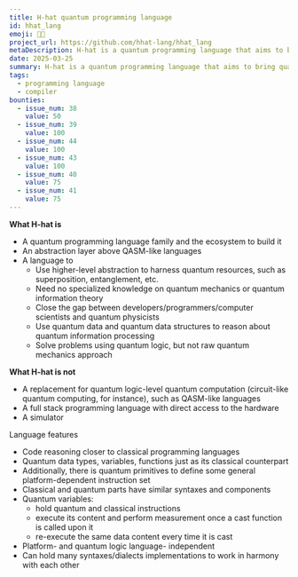 ```yaml
---
title: H-hat quantum programming language
id: hhat_lang
emoji: 🎩👒
project_url: https://github.com/hhat-lang/hhat_lang
metaDescription: H-hat is a quantum programming language that aims to bring quantum resources to software developers with no prior knowledge on quantum computing.
date: 2025-03-25
summary: H-hat is a quantum programming language that aims to bring quantum resources to software developers with no prior knowledge on quantum computing.
tags:
  - programming language
  - compiler
bounties:
  - issue_num: 38
    value: 50
  - issue_num: 39
    value: 100
  - issue_num: 44
    value: 100
  - issue_num: 43
    value: 100
  - issue_num: 40
    value: 75
  - issue_num: 41
    value: 75
---
```


**What H-hat is**

- A quantum programming language family and the ecosystem to build it
- An abstraction layer above QASM-like languages
- A language to
  - Use higher-level abstraction to harness quantum resources, such as superposition, entanglement, etc.
  - Need no specialized knowledge on quantum mechanics or quantum information theory
  - Close the gap between developers/programmers/computer scientists and quantum physicists
  - Use quantum data and quantum data structures to reason about quantum information processing
  - Solve problems using quantum logic, but not raw quantum mechanics approach

**What H-hat is not**

- A replacement for quantum logic-level quantum computation (circuit-like quantum computing, for instance), such as QASM-like languages
- A full stack programming language with direct access to the hardware
- A simulator

Language features

- Code reasoning closer to classical programming languages
- Quantum data types, variables, functions just as its classical counterpart
- Additionally, there is quantum primitives to define some general platform-dependent instruction set
- Classical and quantum parts have similar syntaxes and components
- Quantum variables:
  - hold quantum and classical instructions
  - execute its content and perform measurement once a cast function is called upon it
  - re-execute the same data content every time it is cast
- Platform- and quantum logic language- independent
- Can hold many syntaxes/dialects implementations to work in harmony with each other
